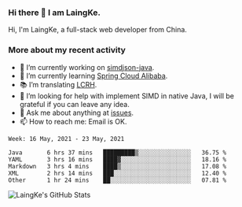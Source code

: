 ### Hi there 👋 I am LaingKe.

Hi, I'm LaingKe, a full-stack web developer from China.

### More about my recent activity

- 🔭 I’m currently working on [simdjson-java](https://github.com/laingke/simdjson-java).
- 🌱 I’m currently learning [Spring Cloud Alibaba](https://github.com/alibaba/spring-cloud-alibaba).
- :books: I’m translating [LCRH](https://github.com/LCTT/LCRH).
- 🤔 I’m looking for help with implement SIMD in native Java, I will be grateful if you can leave any idea.
- 💬 Ask me about anything at [issues](https://github.com/laingke/laingke/issues).
- 📫 How to reach me: Email is OK.

<!--START_SECTION:waka-->
```text
Week: 16 May, 2021 - 23 May, 2021

Java       6 hrs 37 mins   █████████▒░░░░░░░░░░░░░░░   36.75 % 
YAML       3 hrs 16 mins   ████▓░░░░░░░░░░░░░░░░░░░░   18.16 % 
Markdown   3 hrs 4 mins    ████▒░░░░░░░░░░░░░░░░░░░░   17.08 % 
XML        2 hrs 14 mins   ███░░░░░░░░░░░░░░░░░░░░░░   12.40 % 
Other      1 hr 24 mins    ██░░░░░░░░░░░░░░░░░░░░░░░   07.81 % 
```
<!--END_SECTION:waka-->

![LaingKe's GitHub Stats](https://github-readme-stats.vercel.app/api?username=laingke&show_icons=true&theme=nightowl&count_private=true)
